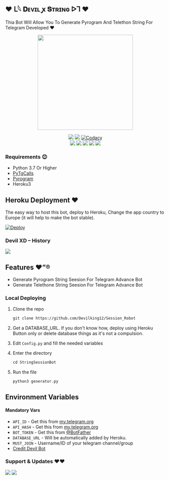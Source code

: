 ## ❤️ ᒪ𓆩 𝐃ᴇᴠɪʟ ꭙ 𝐒ᴛʀɪɴɢ ᐅᒣ ❤️

Thia Bot Will Allow You To Generate Pyrogram And Telethon String For Telegram Developed  ❤️

<p align="center"><a href="https://t.me/Assaulted_dark"><img src="https://telegra.ph/file/27bfcfbb9d72fb3f3a1ca.jpg" width="300"></a></p>
<p align="center">
    <a href="https://www.python.org/" alt="made-with-python"> <img src="https://img.shields.io/badge/Made%20with-Python-black.svg?style=flat-square&logo=python&logoColor=blue&colosr=red" /></a>
    <a href="https://github.com/Devilking12/Session_Robot/graphs/commit-activity" alt="Maintenance"> <img src="https://img.shields.io/badge/Maintained%3F-yes-red.svg?style=flat-square" /></a>
    <a href="https://app.codacy.com/gh/Devilking12/Session_Robot/dashboard"> <img src="https://img.shields.io/codacy/grade/a723cb464d5a4d25be3152b5d71de82d?color=red&logo=codacy&style=flat-square" alt="Codacy" /></a><br>
    <a href="https://github.com/Devilking12/Session_Robot"> <img src="https://img.shields.io/github/repo-size/Devilking12/Session_Robot?color=red&logo=github&logoColor=blue&style=flat-square" /></a>
    <a href="https://github.com/Devilking12/Session_Robot/commits/main"> <img src="https://img.shields.io/github/last-commit/Devilking12/Session_Robot?color=red&logo=github&logoColor=blue&style=flat-square" /></a>
    <a href="https://github.com/Devilking12/Session_Robot/issues"> <img src="https://img.shields.io/github/issues/?color=red&logo=github&logoColor=blue&style=flat-square" /></a>
    <a href="https://github.com/Devilking12/Session_Robot/network/members"> <img src="https://img.shields.io/github/forks/Devilking12/Session_Robot?color=red&logo=github&logoColor=blue&style=flat-square" /></a>  
    <a href="https://github.com/Devilking12/Session_Robot/network/members"> <img src="https://img.shields.io/github/stars/Devilking12/Session_Robot?color=red&logo=github&logoColor=blue&style=flat-square" /></a>  
</p>

<h3>Requirements 😊 </h3>

- Python 3.7 Or Higher
- [PyTgCalls](https://github.com/pytgcalls/pytgcalls)
- [Pyrogram](https://docs.pyrogram.org//)
- Heroku3

## Heroku Deployment ❤️
The easy way to host this bot, deploy to Heroku, Change the app country to Europe (it will help to make the bot stable).

[![Deploy](https://www.herokucdn.com/deploy/button.svg)](https://heroku.com/deploy?template=https://github.com/Devilking12/Session_Robot)

### Devil XD – History

<a href="https://t.me/Devil_ki_masoomiyat"><img src="https://img.shields.io/badge/Join-group%20Support-blue.svg?style=for-the-badge&logo=telegram"></a>

## Features ❤️”®

- Generate Pyrogram String Seesion For Telegram Advance Bot
- Generate Telethone String Seesion For Telegram Advance Bot

### Local Deploying

1. Clone the repo
   ```markdown
   git clone https://github.com/Devilking12/Session_Robot
   ```
2. Get a DATABASE_URL. If you don't know how, deploy using Heroku Button only or delete database things as it's not a compulsion.
   
3. Edit `Config.py` and fill the needed variables

4. Enter the directory
   ```markdown
   cd StringSessionBot
   ```
5. Run the file
   ```markdown
   python3 generator.py
   ```

## Environment Variables

#### Mandatory Vars

- `API_ID` - Get this from [my.telegram.org](https://my.telegram.org/auth)
- `API_HASH` - Get this from [my.telegram.org](https://my.telegram.org/auth)
- `BOT_TOKEN` - Get this from [@BotFather](https://t.me/BotFather)
- `DATABASE_URL` - Will be automatically added by Heroku.
- `MUST_JOIN` - Username/ID of your telegram channel/group
- [Credit Devil Bot](https://github.com/Devilking12)



### Support & Updates ❤️❤️
<a href="https://t.me/+n-FgsomCT9Q0NTk1"><img src="https://img.shields.io/badge/Join-Group%20Support-blue.svg?style=for-the-badge&logo=Telegram"></a> <a href="https://t.me/Devil_ki_masoomiyat"><img src="https://img.shields.io/badge/Join-Updates%20Channel-blue.svg?style=for-the-badge&logo=Telegram"></a>

